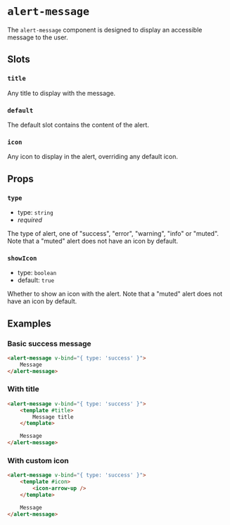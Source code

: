 # `alert-message`

The `alert-message` component is designed to display an accessible message to the user.

## Slots

### `title`

Any title to display with the message.

### `default`

The default slot contains the content of the alert.

### `icon`

Any icon to display in the alert, overriding any default icon.

## Props

### `type`

- type: `string`
- *required*

The type of alert, one of "success", "error", "warning", "info" or "muted". Note that a "muted" alert does not have an icon by default.

### `showIcon`

- type: `boolean`
- default: `true`

Whether to show an icon with the alert. Note that a "muted" alert does not have an icon by default.

## Examples

### Basic success message

```html
<alert-message v-bind="{ type: 'success' }">
	Message
</alert-message>
```

### With title

```html
<alert-message v-bind="{ type: 'success' }">
	<template #title>
		Message title
	</template>

	Message
</alert-message>
```

### With custom icon

```html
<alert-message v-bind="{ type: 'success' }">
	<template #icon>
		<icon-arrow-up />
	</template>

	Message
</alert-message>
```
